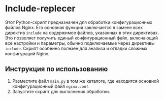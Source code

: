 # Include-replecer
Этот Python-скрипт предназначен для обработки конфигурационных файлов Nginx. Его основная функция заключается в замене всех директив `include` на содержимое файлов, указанных в этих директивах. Это позволяет получить единый конфигурационный файл, включающий все настройки и параметры, обычно подключаемые через директивы `include`. Скрипт особенно полезен для анализа и отладки сложных конфигураций Nginx.

## Инструкция по использованию
1. Разместите файл `main.py` в том же каталоге, где находится основной конфигурационный файл `nginx.conf`.
2. Запустите скрипт для выполнения обработки.